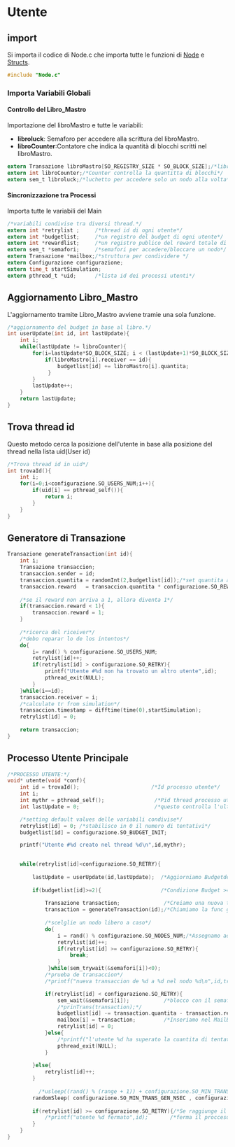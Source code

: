 # Utente
## import
Si importa il codice di Node.c che importa tutte le
funzioni di [Node](Node.md) e [Structs](Structs.md).

```c User.c
#include "Node.c"

```

### Importa Variabili Globali
#### Controllo del Libro_Mastro
Importazione del libroMastro e tutte le variabili:
- __libroluck__:   Semaforo per accedere alla scrittura del libroMastro.
- __libroCounter__:Contatore che indica la quantità di blocchi scritti nel libroMastro.

```c User.c
extern Transazione libroMastro[SO_REGISTRY_SIZE * SO_BLOCK_SIZE];/*libro mastro dove si scrivono tutte le transazioni.*/
extern int libroCounter;/*Counter controlla la quantitta di blocchi*/
extern sem_t libroluck;/*luchetto per accedere solo un nodo alla volta*/

```

#### Sincronizzazione tra Processi

Importa tutte le variabili del Main 

```c User.c
/*variabili condivise tra diversi thread.*/
extern int *retrylist ;     /*thread id di ogni utente*/
extern int *budgetlist;     /*un registro del budget di ogni utente*/
extern int *rewardlist;     /*un registro publico del reward totale di ogni nodo.*/
extern sem_t *semafori;     /*semafori per accedere/bloccare un nodo*/
extern Transazione *mailbox;/*struttura per condividere */
extern Configurazione configurazione;
extern time_t startSimulation;
extern pthread_t *uid;      /*lista id dei processi utenti*/

```

## Aggiornamento Libro_Mastro

L'aggiornamento tramite Libro_Mastro avviene tramie una sola funzione. 

```c User.c
/*aggiornamento del budget in base al libro.*/
int userUpdate(int id, int lastUpdate){
	int i;
    while(lastUpdate != libroCounter){
		for(i=lastUpdate*SO_BLOCK_SIZE; i < (lastUpdate+1)*SO_BLOCK_SIZE; i++){
			if(libroMastro[i].receiver == id){
	    	    budgetlist[id] += libroMastro[i].quantita;
	    	 }
        }
        lastUpdate++;
	}
    return lastUpdate;
}

```
## Trova thread id
Questo metodo cerca la posizione dell'utente in base alla posizione del 
thread nella lista uid(User id)
```c User.c
/*Trova thread id in uid*/
int trovaId(){
    int i;
    for(i=0;i<configurazione.SO_USERS_NUM;i++){
        if(uid[i] == pthread_self()){
            return i;
        }
    }
}

```

## Generatore di Transazione

```c User.c
Transazione generateTransaction(int id){
    int i;
	Transazione transaccion;
    transaccion.sender = id;
    transaccion.quantita = randomInt(2,budgetlist[id]);/*set quantita a caso*/
	transaccion.reward   = transaccion.quantita * configurazione.SO_REWARD/100;/*percentuale de la quantita*/
    
	/*se il reward non arriva a 1, allora diventa 1*/
    if(transaccion.reward < 1){
		transaccion.reward = 1;
    }
    
    /*ricerca del riceiver*/
    /*debo reparar lo de los intentos*/
    do{
		i= rand() % configurazione.SO_USERS_NUM;
        retrylist[id]++;
        if(retrylist[id] > configurazione.SO_RETRY){
            printf("Utente #%d non ha trovato un altro utente",id);
            pthread_exit(NULL);
        }
	}while(i==id);
	transaccion.receiver = i;
	/*calculate tr from simulation*/
	transaccion.timestamp = difftime(time(0),startSimulation);
    retrylist[id] = 0;
    
	return transaccion;
}

```

## Processo Utente Principale

```c User.c
/*PROCESSO UTENTE:*/
void* utente(void *conf){
	int id = trovaId();                       /*Id processo utente*/
    int i;
    int mythr = pthread_self();                /*Pid thread processo utente*/
    int lastUpdate = 0;                        /*questo controlla l'ultima versione del libro mastro*/

	/*setting default values delle variabili condivise*/
    retrylist[id] = 0; /*stabilisco in 0 il numero di tentativi*/
	budgetlist[id] = configurazione.SO_BUDGET_INIT;

	printf("Utente #%d creato nel thread %d\n",id,mythr);
    

	while(retrylist[id]<configurazione.SO_RETRY){
    
		lastUpdate = userUpdate(id,lastUpdate);  /*Aggiorniamo Budgetdel Processo Utente*/
    
		if(budgetlist[id]>=2){                   /*Condizione Budget >= 2*/                                
    
			Transazione transaction;              /*Creiamo una nuova transazione*/
			transaction = generateTransaction(id);/*Chiamiamo la func generateTransaction*/
    
			/*scelglie un nodo libero a caso*/
			do{
	    	    i = rand() % configurazione.SO_NODES_NUM;/*Assegnamo ad i, id random nodo*/
	    	    retrylist[id]++;
	    	    if(retrylist[id] >= configurazione.SO_RETRY){
		    		break;
	    	    }
	    	 }while(sem_trywait(&semafori[i])<0);
	    	/*prueba de transaccion*/
		    /*printf("nueva transaccion de %d a %d nel nodo %d\n",id,transaction.receiver,i);*/

			if(retrylist[id] < configurazione.SO_RETRY){
	    	    sem_wait(&semafori[i]);           /*blocco con il semaforo*/
	    	    /*prinTrans(transaction);*/
	    	    budgetlist[id] -= transaction.quantita - transaction.reward;
	    	    mailbox[i] = transaction;         /*Inseriamo nel MailBox del nostro Nodo la transazione*/
	    	    retrylist[id] = 0;
	    	}else{
	    	    /*printf("l'utente %d ha superato la cuantita di tentativi\n",id);*/
	    	    pthread_exit(NULL);
	    	}
    
        }else{
			retrylist[id]++;
		}
    
          /*usleep((rand() % (range + 1)) + configurazione.SO_MIN_TRANS_GEN_NSEC);/*Tempo di Attesa Random della trasazione*/
		randomSleep( configurazione.SO_MIN_TRANS_GEN_NSEC , configurazione.SO_MAX_TRANS_GEN_NSEC);
    
		if(retrylist[id] >= configurazione.SO_RETRY){/*Se raggiunge il n° max di tentativi*/
			/*printf("utente %d fermato",id);       /*ferma il procceso*/
		}
    }
}
```
